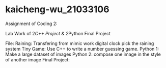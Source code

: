 # kaicheng-wu_21033106

Assignment of Coding 2:

Lab Work of 2*C++ Project & 2*Python
Final Project

File:
Raining: Transfering from mimic work digital clock pick the raining system
Tiny Game: Use C++ to write a number guessing game.
Python 1: Make a large dataset of images
Python 2: compose one image in the style of another image
Final Project:
